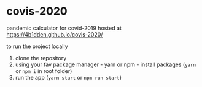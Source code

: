 # covis-2020
pandemic calculator for covid-2019 hosted at https://4b1dden.github.io/covis-2020/

to run the project locally
1. clone the repository
2. using your fav package manager - yarn or npm - install packages (``yarn`` or ``npm i`` in root folder)
3. run the app (``yarn start`` or ``npm run start``)

